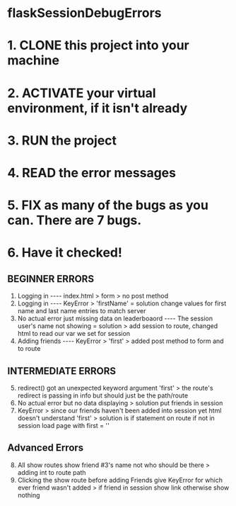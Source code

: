 # flaskSessionDebugErrors

# 1. CLONE this project into your machine
# 2. ACTIVATE your virtual environment, if it isn't already
# 3. RUN the project
# 4. READ the error messages
# 5. FIX as many of the bugs as you can. There are 7 bugs.
# 6. Have it checked!


## BEGINNER ERRORS ##
1. Logging in ---- index.html > form > no post method
2. Logging in ---- KeyError > 'firstName' = solution change values for first name and last name entries to match server
3. No actual error just missing data on leaderboaord ---- The session user's name not showing = solution > add session to route, changed html to read our var we set for session
4. Adding friends ---- KeyError > 'first' > added post method to form and to route

## INTERMEDIATE ERRORS ##
5. redirect() got an unexpected keyword argument 'first' > the route's redirect is passing in info but should just be the path/route
6. No actual error but no data displaying > solution put friends in session
7. KeyError > since our friends haven't been added into session yet html doesn't understand 'first' > solution is if statement on route if not in session load page with first = ''

## Advanced Errors ##
8. All show routes show friend #3's name not who should be there > adding int to route path
9. Clicking the show route before adding Friends give KeyError for which ever friend wasn't added > if friend in session show link otherwise show nothing

